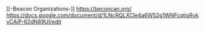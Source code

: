 [[-Beacon Organizations-]]
https://beconcan.org/
https://docs.google.com/document/d/1LNcRQLXCIe4a6W52g1WNFcqtisRvkvCAiP-62dN89UI/edit
